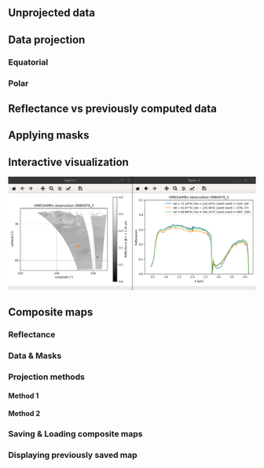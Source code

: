 ## Unprojected data

## Data projection
### Equatorial

### Polar

## Reflectance vs previously computed data

## Applying masks

## Interactive visualization
![Interactive display example](img/exemple_affichage_interactif_ORB0979_3_alb226.png)

## Composite maps
### Reflectance

### Data & Masks

### Projection methods
#### Method 1

#### Method 2

### Saving & Loading composite maps

### Displaying previously saved map
